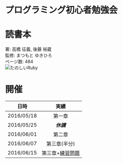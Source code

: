 プログラミング初心者勉強会
======================
# 読書本  
著: 高橋 征義, 後藤 裕蔵  
監修: まつもと ゆきひろ  
ページ数: 484  
![たのしいRuby](https://images-na.ssl-images-amazon.com/images/I/515jBUQhvcL._SX351_BO1,204,203,200_.jpg)

# 開催
|日時|実績|
|:--:|:--:|
|2016/05/18|第一章|
|2016/05/25|***休講***|
|2016/06/01|第二章|
|2016/06/07|第三章(半分)|
|2016/06/15|第三章+[練習問題](exercize.md)
